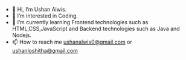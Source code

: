 - 👋 Hi, I’m Ushan Alwis.
- 👀 I’m interested in Coding.
- 🌱 I’m currently learning Frontend technologies such as HTML,CSS,JavaScript and Backend technologies such as Java and Nodejs.
- 📫 How to reach me ushanalwis0@gmail.com or ushanloshitha@gmail.com

<!---
UshanAlwisGithub/UshanAlwisGithub is a ✨ special ✨ repository because its `README.md` (this file) appears on your GitHub profile.
You can click the Preview link to take a look at your changes.
--->
